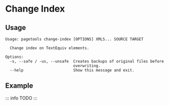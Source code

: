 # Change Index
## Usage
```
Usage: pagetools change-index [OPTIONS] XMLS... SOURCE TARGET

  Change index on TextEquiv elements.

Options:
  -s, --safe / -us, --unsafe  Creates backups of original files before
                              overwriting.
  --help                      Show this message and exit.
```
## Example
::: info
TODO
:::